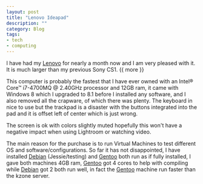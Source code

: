 ```yaml
---
layout: post
title: "Lenovo Ideapad"
description: ""
category: Blog 
tags: 
- tech
- computing
---
```


I have had my [Lenovo](http://www.lenovo.com/uk/en/) for nearly a month now and I am very pleased with it. It is much larger than my previous Sony CS1.
{{ more }}

This computer is probably the fastest that I have ever owned with an Intel® Core™ i7-4700MQ @ 2.40GHz processor and 12GB ram, it came with Windows 8 which I upgraded to 8.1 before I installed any software, and I also removed all the crapware, of which there was plenty. The keyboard in nice to use but the trackpad is a disaster with the buttons integrated into the pad and it is offset left of center which is just wrong.

The screen is ok with colors slightly muted hopefully this won't have a negative impact when using Lightroom or watching video.

The main reason for the purchase is to run Virtual Machines to test different OS and software/configurations. So far it has not disappointed, I have installed [Debian][d] (Jessie/testing) and [Gentoo][g] both run as if fully installed, I gave both machines 4GB ram, [Gentoo][g] got 4 cores to help with compiling while [Debian][d] got 2 both run well, in fact the [Gentoo][g] machine run faster than the kzone server.

[g]:http://www.gentoo.org
[d]:http://www.debian.org
